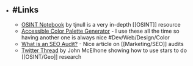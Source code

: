 - ## #Links
	- [OSINT Notebook](https://github.com/tjnull/TJ-OSINT-Notebook/tree/main/Raw%20Markdown) by tjnull is a very in-depth [[OSINT]] resource
	- [Accessible Color Palette Generator](https://venngage.com/tools/accessible-color-palette-generator) - I use these all the time so having another one is always nice #Dev/Web/Design/Color
	- [What is an SEO Audit?](https://seosly.com/blog/what-is-an-seo-audit/) - Nice article on [[Marketing/SEO]] audits
	- [Twitter Thread](https://twitter.com/johnmcelhone8/status/1600683623250030593) by John McElhone showing how to use stars to do [[OSINT/Geo]] research